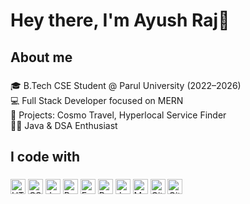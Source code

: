 <h1 align="left">Hey there, I'm Ayush Raj👋</h1>

###

<h2 align="left">About me</h2>

###

<p align="left">🎓 B.Tech CSE Student @ Parul University (2022–2026)<br>💻 Full Stack Developer focused on MERN<br>🔨 Projects: Cosmo Travel, Hyperlocal Service Finder<br>👨‍💻 Java & DSA Enthusiast</p>

###

<h2 align="left">I code with</h2>

###

<div align="left">
 <!-- HTML -->
<img src="https://cdn.simpleicons.org/html5/E34F26" alt="HTML5" width="24" />

<!-- CSS -->
<img src="https://cdn.simpleicons.org/css3/1572B6" alt="CSS3" width="24" />

<!-- JavaScript -->
<img src="https://cdn.simpleicons.org/javascript/F7DF1E" alt="JavaScript" width="24" />

<!-- React -->
<img src="https://cdn.simpleicons.org/react/61DAFB" alt="React" width="24" />

<!-- Express -->
<img src="https://cdn.simpleicons.org/express/000000" alt="Express" width="24" />

<!-- Python -->
<img src="https://cdn.simpleicons.org/python/3776AB" alt="Python" width="24" />

<!-- Java -->
<img src="https://cdn.jsdelivr.net/gh/devicons/devicon/icons/java/java-original.svg" alt="Java" width="24" />

<!-- MongoDB -->
<img src="https://cdn.simpleicons.org/mongodb/47A248" alt="MongoDB" width="24" />

<!-- Git -->
<img src="https://cdn.simpleicons.org/git/F05032" alt="Git" width="24" />

<!-- GitHub -->
<img src="https://cdn.simpleicons.org/github/181717" alt="GitHub" width="24" />
</div>

###
